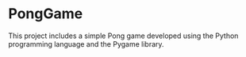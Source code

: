# PongGame
This project includes a simple Pong game developed using the Python programming language and the Pygame library.

